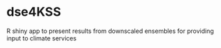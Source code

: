 # dse4KSS
R shiny app to present results from downscaled ensembles for providing input to climate services
